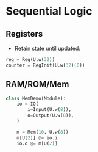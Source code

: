 # Sequential Logic

## Registers
* Retain state until updated:
  
```python
reg = Reg(U.w(32))
counter = RegInit(U.w(32)(0))
```

## RAM/ROM/Mem

```python
class MemDemo(Module):
    io = IO(
        i=Input(U.w(8)),
        o=Output(U.w(8)),
    )

    m = Mem(10, U.w(8))
    m[U(2)] @= io.i
    io.o @= m[U(2)]
```